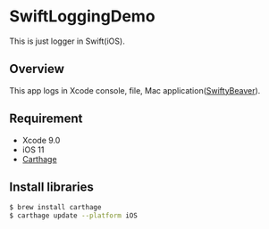 # SwiftLoggingDemo
This is just logger in Swift(iOS).

## Overview
This app logs in Xcode console, file, Mac application([SwiftyBeaver](https://swiftybeaver.com/)).


## Requirement
- Xcode 9.0
- iOS 11
- [Carthage](https://github.com/Carthage/Carthage)

## Install libraries
```bash
$ brew install carthage
$ carthage update --platform iOS
```
